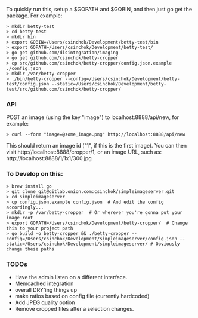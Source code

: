 To quickly run this, setup a $GOPATH and $GOBIN, and then just go get the package. For example:

    > mkdir betty-test
    > cd betty-test
    > mkdir bin
    > export GOBIN=/Users/csinchok/Development/betty-test/bin
    > export GOPATH=/Users/csinchok/Development/betty-test/
    > go get github.com/disintegration/imaging
    > go get github.com/csinchok/betty-cropper
    > cp src/github.com/csinchok/betty-cropper/config.json.example ./config.json
    > mkdir /var/betty-cropper
    > ./bin/betty-cropper --config=/Users/csinchok/Development/betty-test/config.json --static=/Users/csinchok/Development/betty-test/src/github.com/csinchok/betty-cropper/

### API

POST an image (using the key "image") to localhost:8888/api/new, for example:

    > curl --form "image=@some_image.png" http://localhost:8888/api/new

This should return an image id ("1", if this is the first image). You can then visit http://localhost:8888/cropper/1, or an image URL, such as: http://localhost:8888/1/1x1/300.jpg

### To Develop on this:

    > brew install go
    > git clone git@gitlab.onion.com:csinchok/simpleimageserver.git
    > cd simpleimageserver
    > cp config.json.example config.json  # And edit the config accordingly...
    > mkdir -p /var/betty-cropper  # Or wherever you're gonna put your image root
    > export GOPATH=/Users/csinchok/Development/betty-cropper/  # Change this to your project path
    > go build -o betty-cropper && ./betty-cropper --config=/Users/csinchok/Development/simpleimageserver/config.json --static=/Users/csinchok/Development/simpleimageserver/ # Obviously change these paths

### TODOs

- Have the admin listen on a different interface.
- Memcached integration
- overall DRY'ing things up
- make ratios based on config file (currently hardcoded)
- Add JPEG quality option
- Remove cropped files after a selection changes.